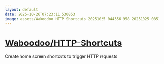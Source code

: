 ```yaml
---
layout: default
date: 2025-10-26T07:23:11.530853
image: assets/Waboodoo_HTTP_Shortcuts_20251025_044356_958_20251025_085133_8ae451--20251025T105210766--cropped.png
---
```


# [Waboodoo/HTTP-Shortcuts](https://github.com/Waboodoo/HTTP-Shortcuts/)

Create home screen shortcuts to trigger HTTP requests
